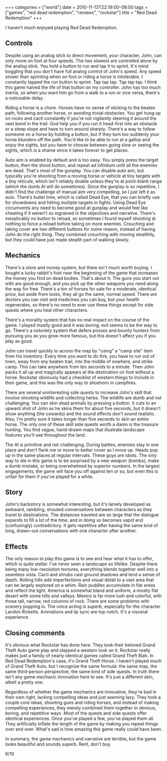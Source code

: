 +++
categories = ["world"]
date = 2010-11-13T22:19:00-08:00
tags = ["games", "red dead redemption", "reviews", "rockstar"]
title = "Red Dead Redemption"
+++

I haven't much enjoyed playing Red Dead Redemption.

## Controls

Despite using an analog stick to direct movement, your character, John, can only move on foot at four speeds. The two slowest are controlled alone by the analog stick. You hold a button to run and tap it to sprint. It's mind boggling that you don't have full analog control of John's speed. Any speed slower than sprinting when on foot or riding a horse is intolerable. I constantly tapped the run button to sprint. Tap tap tap. Tap tap tap. I think this game halved the life of that button on my controller. John has too much inertia, so when you want him go from a walk to a run or vice versa, there's a noticeable delay.

Riding a horse is a chore. Horses have no sense of sticking to the beaten path, following another horse, or avoiding trivial obstacles. You get hung up on rocks and cacti constantly if you're not vigilantly steering it around the next bend in the trail. God help you if you run it head-first into an obstacle or a steep slope and have to turn around sharply. There's a way to follow someone on a horse by holding a button, but if they turn too suddenly your horse blunders off the path. You'd like to be able to run at a gallop and enjoy the sights, but you have to choose between going slow or seeing the sights, which is a shame since it takes forever to get places.

Auto aim is enabled by default and is too easy. You simply press the target button, then the shoot button, and repeat ad infinitum until all the enemies are dead. That's most of the gunplay. You can disable auto aim, but typically you're shooting from a moving horse or vehicle at tiny targets with a tiny reticule, which isn't reliably doable unless they're at point-blank range (which the dumb AI will do sometimes). Since the gunplay is so repetitive, I didn't find the challenge of manual aim very compelling, so I just left it as auto. There's bullet time, which is called Dead Eye, that you can briefly use for showdowns and hitting multiple targets in fights. Using Dead Eye circumvents any need to become good at gunplay and would feel like cheating if it weren't so ingrained in the objectives and narrative. There's inexplicably no button to reload, so sometimes I found myself shooting at nothing to force a reload before taking on more enemies. Crouching and taking cover are two different buttons for some reason, instead of having John do the right thing. They combined crouching with moving stealthily, but they could have just made stealth part of walking slowly.

## Mechanics

There's a store and money system, but there isn't much worth buying. I bought a lucky rabbit's foot near the beginning of the game that increases the money you find on dead bodies. That's about it. The guns you start out with are good enough, and you pick up the other weapons you need along the way for free. There's a ton of horses for sale for a moderate, identical price, but aside from looks, they all go the same, normal speed. There are doctors you can visit and medicines you can buy, but your health regenerates, so there's no need to ever use these things except for side quests where you heal other characters.

There's a morality system that has no real impact on the course of the game. I played mostly good and it was boring; evil seems to be the way to go. There's a notoriety system that defers posses and bounty hunters from pursuing you as you grow more famous, but this doesn't affect you if you play as good.

John can travel quickly to across the map by "using" a "camp site" item from his inventory. Every time you want to do this, you have to run out of town, away from any beaten trail, into the middle of nowhere, and strike camp. This can take anywhere from ten seconds to a minute. Then John packs it all up and magically appears at the destination on foot without a horse. Rockstar obviously had a checklist of western things to include in their game, and this was the only way to shoehorn in campfires.

There are several uninteresting side quests to increase John's skill that involve shooting wildlife and collecting herbs. The wildlife are dumb and not challenging. You can skin dead animals by pressing a button. It cuts to an upward shot of John as he skins them for about five seconds, but it doesn't show anything (the cowards) and the sound effects don't sound realistic. Also, I'm pretty sure it takes longer than five seconds to skin an entire horse. The only one of these skill side quests worth a damn is the treasure hunting. You find vague, hand-drawn maps that illustrate landscape features you'll see throughout the land.

The AI is primitive and not challenging. During battles, enemies stay in one place and don't flank me or move to better cover as I move up. Heads pop up in the same places at regular intervals. These guys are idiots. The only way to die in this game is to be surprised by a new weapon (bombs), make a dumb mistake, or being overwhelmed by superior numbers. In the largest engagements, the game will face you off against ten or so, but even this is unfair for them if you've played for a while.

## Story

John's backstory is somewhat interesting, but it's lamely developed as awkward, rambling, shouted conversations between characters as they travel to destinations. The distances traveled are so large that the dialogue expands to fill a lot of the time, and in doing so becomes vapid and (confusingly) contradictory. It gets repetitive after having the same kind of long, drawn-out conversations with one character after another.

## Effects

The only reason to play this game is to see and hear what it has to offer, which is quite stellar. I've never seen a landscape so lifelike. Despite there being many low-resolution textures, everything blends together well into a seamless vista. Cacti and shrubs cast ground shadows and lend a sense of depth. Rolling hills add imperfections and visual detail to a vast area that can be largely explored on a whim. Rain puddles accumulate in flat areas and reflect the light. America is somewhat bland and uniform, a mostly flat desert with some hills and valleys. Mexico is far more lush and colorful, with those tall, narrow, red columns of rock. There are some problems with scenery popping in. The voice acting is superb, especially for the character Landon Ricketts. Animations and lip sync are top notch. It's a visceral experience.

## Closing comments

It's obvious what Rockstar has done here. They took their beloved Grand Theft Auto game play and slapped a western look on it. Rockstar really makes just a family of nearly identical games called Grand Theft Blah. In Red Dead Redemption's case, it's Grand Theft Horse. I haven't played much of Grand Theft Auto, but I recognize the same formula: the same map, the same third-person perspective, the same kind of side quests. In truth there isn't any game mechanic innovation here to see. It's just a different skin, albeit a pretty one.

Regardless of whether the game mechanics are innovative, they're bad in their own right, lacking compelling ideas and just seeming lazy. They took a couple core ideas, shooting guns and riding horses, and instead of making compelling experiences, they merely combined them together in obvious, boring, and repetitive ways. Most of the quests and side quests offer identical experiences. Once you've played a few, you've played them all. They artificially inflate the length of the game by making you repeat things over and over. What's sad is how amazing this game really could have been.

In summary, the game mechanics and narrative are terrible, but the game looks beautiful and sounds superb. Rent, don't buy.

6/10
